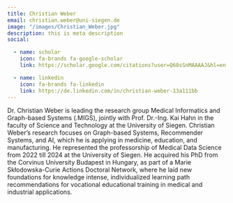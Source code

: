 ```yaml
---
title: Christian Weber
email: christian.weber@uni-siegen.de
image: "/images/Christian_Weber.jpg"
description: this is meta description
social:

  - name: scholar
    icon: fa-brands fa-google-scholar
    link: https://scholar.google.com/citations?user=Q68sSnMAAAAJ&hl=en

  - name: linkedin
    icon: fa-brands fa-linkedin
    link: https://de.linkedin.com/in/christian-weber-13a111bb 
---
```


Dr. Christian Weber is leading the research group Medical Informatics and Graph-based Systems (.MIGS), jointly with Prof. Dr.-Ing. Kai Hahn in the faculty of Science and Technology at the University of Siegen. Christian Weber’s research focuses on Graph-based Systems, Recommender Systems, and AI, which he is applying in medicine, education, and manufacturing. He represented the professorship of Medical Data Science from 2022 till 2024 at the University of Siegen. He acquired his PhD from the Corvinus University Budapest in Hungary, as part of a Marie Skłodowska-Curie Actions Doctoral Network, where he laid new foundations for knowledge intense, individualized learning path recommendations for vocational educational training in medical and industrial applications. 
